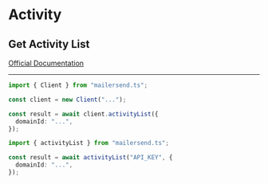 # Activity

## Get Activity List

[Official Documentation](https://developers.mailersend.com/api/v1/activity.html#get-a-list-of-activities)

---

```typescript
import { Client } from "mailersend.ts";

const client = new Client("...");

const result = await client.activityList({
  domainId: "...",
});
```

```typescript
import { activityList } from "mailersend.ts";

const result = await activityList("API_KEY", {
  domainId: "...",
});
```
